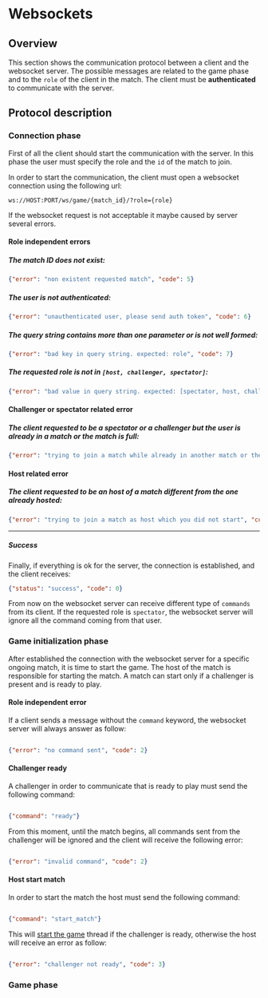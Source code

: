# Websockets

## Overview

This section shows the communication protocol between a client and the websocket server. The possible messages are related to the game phase and to
the `role` of the client in the match. The client must be __authenticated__ to communicate with the server.
 
## Protocol description

### Connection phase

First of all the client should start the communication with the server. In this phase the user must specify the role and the `id` of the match to join.

In order to start the communication, the client must open a websocket connection using the following url:


```
ws://HOST:PORT/ws/game/{match_id}/?role={role}
```

If the websocket request is not acceptable it maybe caused by server several errors.

#### Role independent errors

##### The match ID does not exist:

```json
{"error": "non existent requested match", "code": 5}
```

##### The user is not authenticated:

```json
{"error": "unauthenticated user, please send auth token", "code": 6}
```

##### The query string contains more than one parameter or is not well formed:

```json
{"error": "bad key in query string. expected: role", "code": 7}
```

##### The requested role is not in `[host, challenger, spectator]`:

```json
{"error": "bad value in query string. expected: [spectator, host, challenger]", "code": 7}
```

#### Challenger or spectator related error

##### The client requested to be a spectator or a challenger but the user is already in a match or the match is full:

```json
{"error": "trying to join a match while already in another match or the match is full", "code": 9}
```
  
#### Host related error
  
##### The client requested to be an host of a match different from the one already hosted:

```json
{"error": "trying to join a match as host which you did not start", "code": 8}
```

<hr>

##### Success

Finally, if everything is ok for the server, the connection is established, and the client receives:

```json
{"status": "success", "code": 0}
```

From now on the websocket server can receive different type of `commands` from its client. If the requested role is `spectator`, 
the websocket server will ignore all the command coming from that user. 

### Game initialization phase

After established the connection with the websocket server for a specific ongoing match, it is time to start the game.
The host of the match is responsible for starting the match. A match can start only if a challenger is present and is 
ready to play.

#### Role independent error

If a client sends a message without the `command` keyword, the websocket server will always answer as follow:

```json

{"error": "no command sent", "code": 2}

```  

#### Challenger ready

A challenger in order to communicate that is ready to play must send the following command:

```json

{"command": "ready"}

```

From this moment, until the match begins, all commands sent from the challenger will be ignored and the client will receive the following error:

```json

{"error": "invalid command", "code": 2}

```

#### Host start match

In order to start the match the host must send the following command:

```json

{"command": "start_match"}

```

This will [start the game](../code-description-and-examples/game.md#controller) thread if the challenger is ready, otherwise the host will receive an error as follow:

```json

{"error": "challenger not ready", "code": 3}

```

### Game phase


